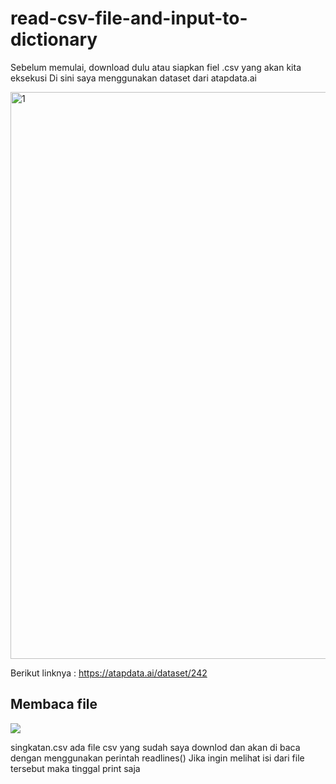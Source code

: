 # read-csv-file-and-input-to-dictionary
Sebelum memulai, download dulu atau siapkan fiel .csv yang akan kita eksekusi
Di sini saya menggunakan dataset dari atapdata.ai

<img width="907" alt="1" src="https://user-images.githubusercontent.com/49053021/95326998-a127f380-08cd-11eb-824c-e6587bbf2dda.PNG">

Berikut linknya : https://atapdata.ai/dataset/242

## Membaca file
<img src="https://user-images.githubusercontent.com/49053021/95327143-cc124780-08cd-11eb-8e87-35991d7ab541.png">

singkatan.csv ada file csv yang sudah saya downlod dan akan di baca dengan menggunakan perintah readlines()
Jika ingin melihat isi dari file tersebut maka tinggal print saja

